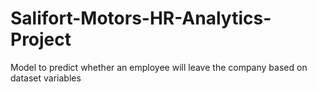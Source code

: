 # Salifort-Motors-HR-Analytics-Project
Model to predict whether an employee will leave the company based on dataset variables 
